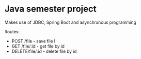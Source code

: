 # Java semester project

Makes use of JDBC, Spring Boot and asynchronous programming

Routes: 
- POST /file - save file l
- GET /file/:id - get file by id
- DELETE/file/:id - delete file by id
